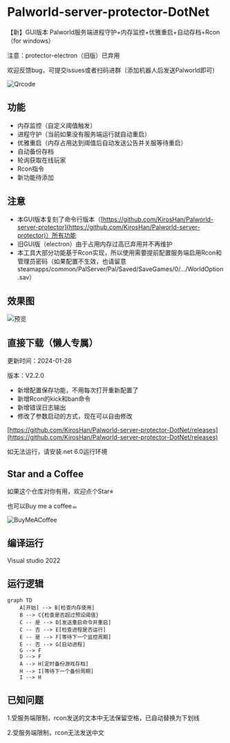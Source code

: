 # Palworld-server-protector-DotNet
【新】GUI版本 Palworld服务端进程守护+内存监控+优雅重启+自动存档+Rcon
（for windows）


注意：protector-electron（旧版）已弃用

欢迎反馈bug，可提交issues或者扫码进群（添加机器人后发送Palworld即可）

![Qrcode](https://raw.githubusercontent.com/KirosHan/Palworld-server-protector-DotNet/main/PNG/qrcode.jpg)

## 功能
- 内存监控（自定义阈值触发）
- 进程守护（当前如果没有服务端运行就自动重启）
- 优雅重启（内存占用达到阈值后自动发送公告并关服等待重启）
- 自动备份存档
- 轮询获取在线玩家
- Rcon指令
- 新功能待添加

## 注意
- 本GUI版本复刻了命令行版本（[https://github.com/KirosHan/Palworld-server-protector](https://github.com/KirosHan/Palworld-server-protector)）所有功能
- 旧GUI版（electron）由于占用内存过高已弃用并不再维护
- 本工具大部分功能基于Rcon实现，所以使用需要提前配置服务端启用Rcon和管理员密码（如果配置不生效，也请留意steamapps/common/PalServer/Pal/Saved/SaveGames/0/.../WorldOption.sav）

## 效果图
![预览](https://raw.githubusercontent.com/KirosHan/Palworld-server-protector-DotNet/main/PNG/screenshot2.2.0.png)

## 直接下载（懒人专属）
更新时间：2024-01-28 

版本：V2.2.0

- 新增配置保存功能，不用每次打开重新配置了
- 新增Rcon的kick和ban命令
- 新增错误日志输出
- 修改了参数启动的方式，现在可以自由修改

[https://github.com/KirosHan/Palworld-server-protector-DotNet/releases](https://github.com/KirosHan/Palworld-server-protector-DotNet/releases)

如无法运行，请安装.net 6.0运行环境

## Star and a Coffee

如果这个仓库对你有用，欢迎点个Star⭐︎

也可以Buy me a coffee☕︎

![BuyMeACoffee](https://raw.githubusercontent.com/KirosHan/Palworld-server-protector-DotNet/main/PNG/buymeacoffee.png)

## 编译运行
Visual studio 2022


## 运行逻辑

```mermaid
graph TD
    A[开始] --> B[检查内存使用]
    B --> C{检查是否超过预设阈值}
    C -- 是 --> D[发送重启命令并重启]
    C -- 否 --> E[检查进程是否运行]
    E -- 是 --> F[等待下一个监控周期]
    E -- 否 --> G[启动进程]
    G --> F
    D --> F
    A --> H[定时备份游戏存档]
    H --> I[等待下一个备份周期]
    I --> H
```
## 已知问题
1.受服务端限制，rcon发送的文本中无法保留空格，已自动替换为下划线

2.受服务端限制，rcon无法发送中文


